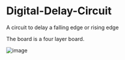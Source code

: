 # Digital-Delay-Circuit
A circuit to delay a falling edge or rising edge

The board is a four layer board.

![image](https://user-images.githubusercontent.com/103216308/195992772-4d2fb8f6-c37f-4b45-8169-0c4564a505bd.png)
